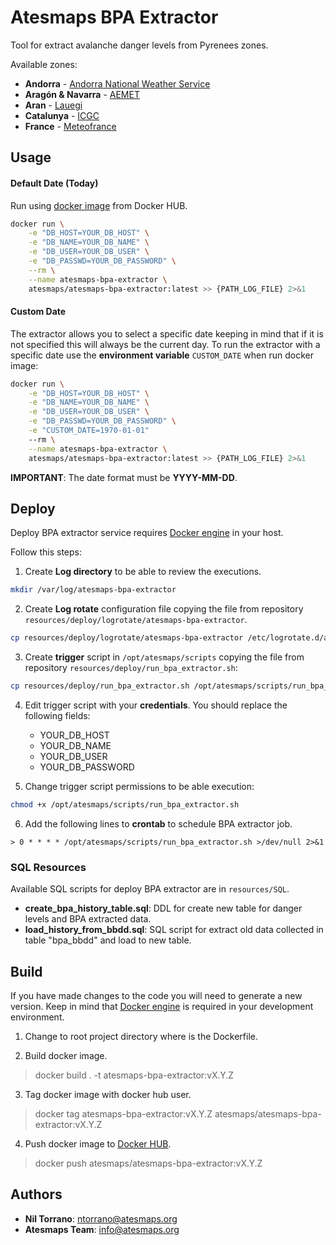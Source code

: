 # Atesmaps BPA Extractor

Tool for extract avalanche danger levels from Pyrenees zones.

Available zones:
- **Andorra** - [Andorra National Weather Service](http://www.meteo.ad/estatneu)
- **Aragón & Navarra** - [AEMET](https://www.aemet.es/es/eltiempo/prediccion/montana/boletin_peligro_aludes)
- **Aran** - [Lauegi](https://lauegi.report/)
- **Catalunya** - [ICGC](https://bpa.icgc.cat)
- **France** - [Meteofrance](https://meteofrance.com/meteo-montagne/pyrenees/risques-avalanche)

## Usage

#### Default Date (Today)

Run using [docker image]("https://hub.docker.com/repository/docker/atesmaps/atesmaps-bpa-extractor") from Docker HUB.

```sh
docker run \
    -e "DB_HOST=YOUR_DB_HOST" \
    -e "DB_NAME=YOUR_DB_NAME" \
    -e "DB_USER=YOUR_DB_USER" \
    -e "DB_PASSWD=YOUR_DB_PASSWORD" \
    --rm \
    --name atesmaps-bpa-extractor \
    atesmaps/atesmaps-bpa-extractor:latest >> {PATH_LOG_FILE} 2>&1
```

#### Custom Date

The extractor allows you to select a specific date keeping in mind that if it is not specified this will always be the current day.
To run the extractor with a specific date use the **environment variable** `CUSTOM_DATE` when run docker image:

```sh
docker run \
    -e "DB_HOST=YOUR_DB_HOST" \
    -e "DB_NAME=YOUR_DB_NAME" \
    -e "DB_USER=YOUR_DB_USER" \
    -e "DB_PASSWD=YOUR_DB_PASSWORD" \
	-e "CUSTOM_DATE=1970-01-01"
    --rm \
    --name atesmaps-bpa-extractor \
    atesmaps/atesmaps-bpa-extractor:latest >> {PATH_LOG_FILE} 2>&1
```
**IMPORTANT**: The date format must be **YYYY-MM-DD**.

## Deploy

Deploy BPA extractor service requires [Docker engine](https://docs.docker.com/engine/install/) in your host.

Follow this steps:

1. Create **Log directory** to be able to review the executions.
```bash
mkdir /var/log/atesmaps-bpa-extractor
```

2. Create **Log rotate** configuration file copying the file from repository `resources/deploy/logrotate/atesmaps-bpa-extractor`.
```bash
cp resources/deploy/logrotate/atesmaps-bpa-extractor /etc/logrotate.d/atesmaps-bpa-extractor
```

3. Create **trigger** script in `/opt/atesmaps/scripts` copying the file from repository `resources/deploy/run_bpa_extractor.sh`:
```bash
cp resources/deploy/run_bpa_extractor.sh /opt/atesmaps/scripts/run_bpa_extractor.sh
```

4. Edit trigger script with your **credentials**. You should replace the following fields:
    - YOUR_DB_HOST
    - YOUR_DB_NAME
    - YOUR_DB_USER
    - YOUR_DB_PASSWORD

5. Change trigger script permissions to be able execution:
```bash
chmod +x /opt/atesmaps/scripts/run_bpa_extractor.sh
```

6. Add the following lines to **crontab** to schedule BPA extractor job.
```text
> 0 * * * * /opt/atesmaps/scripts/run_bpa_extractor.sh >/dev/null 2>&1
```

### SQL Resources

Available SQL scripts for deploy BPA extractor are in `resources/SQL`.

- **create_bpa_history_table.sql**: DDL for create new table for danger levels and BPA extracted data.
- **load_history_from_bbdd.sql**: SQL script for extract old data collected in table "bpa_bbdd" and load to new table.

## Build

If you have made changes to the code you will need to generate a new version. Keep in mind that [Docker engine](https://docs.docker.com/engine/install/) is required in your development environment.

1. Change to root project directory where is the Dockerfile.

2. Build docker image.
> docker build . -t atesmaps-bpa-extractor:vX.Y.Z

3. Tag docker image with docker hub user.
> docker tag atesmaps-bpa-extractor:vX.Y.Z atesmaps/atesmaps-bpa-extractor:vX.Y.Z

4. Push docker image to [Docker HUB](https://hub.docker.com/r/atesmaps/atesmaps-bpa-extractor).
> docker push atesmaps/atesmaps-bpa-extractor:vX.Y.Z


## Authors

- **Nil Torrano**: <ntorrano@atesmaps.org>
- **Atesmaps Team**: <info@atesmaps.org>
